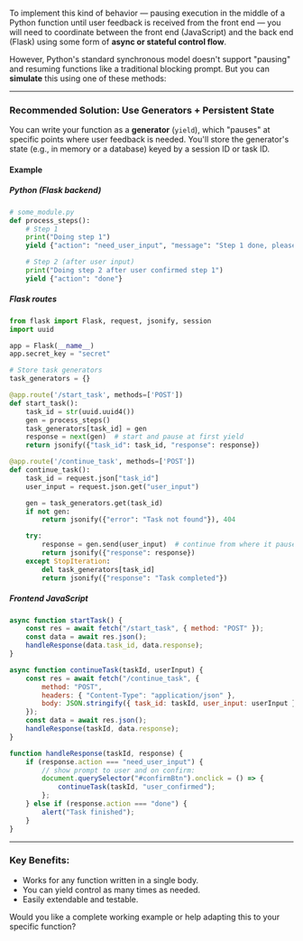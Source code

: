To implement this kind of behavior — pausing execution in the middle of a Python function until user feedback is received from the front end — you will need to coordinate between the front end (JavaScript) and the back end (Flask) using some form of **async or stateful control flow**.

However, Python's standard synchronous model doesn't support "pausing" and resuming functions like a traditional blocking prompt. But you can **simulate** this using one of these methods:

---

### **Recommended Solution: Use Generators + Persistent State**

You can write your function as a **generator** (`yield`), which "pauses" at specific points where user feedback is needed. You'll store the generator's state (e.g., in memory or a database) keyed by a session ID or task ID.

#### Example

##### **Python (Flask backend)**

```python
# some_module.py
def process_steps():
    # Step 1
    print("Doing step 1")
    yield {"action": "need_user_input", "message": "Step 1 done, please confirm"}

    # Step 2 (after user input)
    print("Doing step 2 after user confirmed step 1")
    yield {"action": "done"}
```

##### **Flask routes**

```python
from flask import Flask, request, jsonify, session
import uuid

app = Flask(__name__)
app.secret_key = "secret"

# Store task generators
task_generators = {}

@app.route('/start_task', methods=['POST'])
def start_task():
    task_id = str(uuid.uuid4())
    gen = process_steps()
    task_generators[task_id] = gen
    response = next(gen)  # start and pause at first yield
    return jsonify({"task_id": task_id, "response": response})

@app.route('/continue_task', methods=['POST'])
def continue_task():
    task_id = request.json["task_id"]
    user_input = request.json.get("user_input")

    gen = task_generators.get(task_id)
    if not gen:
        return jsonify({"error": "Task not found"}), 404

    try:
        response = gen.send(user_input)  # continue from where it paused
        return jsonify({"response": response})
    except StopIteration:
        del task_generators[task_id]
        return jsonify({"response": "Task completed"})
```

##### **Frontend JavaScript**

```javascript
async function startTask() {
    const res = await fetch("/start_task", { method: "POST" });
    const data = await res.json();
    handleResponse(data.task_id, data.response);
}

async function continueTask(taskId, userInput) {
    const res = await fetch("/continue_task", {
        method: "POST",
        headers: { "Content-Type": "application/json" },
        body: JSON.stringify({ task_id: taskId, user_input: userInput })
    });
    const data = await res.json();
    handleResponse(taskId, data.response);
}

function handleResponse(taskId, response) {
    if (response.action === "need_user_input") {
        // show prompt to user and on confirm:
        document.querySelector("#confirmBtn").onclick = () => {
            continueTask(taskId, "user_confirmed");
        };
    } else if (response.action === "done") {
        alert("Task finished");
    }
}
```

---

### Key Benefits:

* Works for any function written in a single body.
* You can yield control as many times as needed.
* Easily extendable and testable.

Would you like a complete working example or help adapting this to your specific function?

